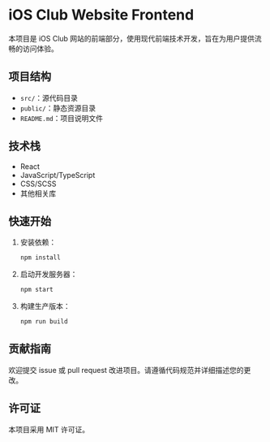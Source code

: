 # iOS Club Website Frontend

本项目是 iOS Club 网站的前端部分，使用现代前端技术开发，旨在为用户提供流畅的访问体验。

## 项目结构

- `src/`：源代码目录
- `public/`：静态资源目录
- `README.md`：项目说明文件

## 技术栈

- React
- JavaScript/TypeScript
- CSS/SCSS
- 其他相关库

## 快速开始

1. 安装依赖：

    ```bash
    npm install
    ```

2. 启动开发服务器：

    ```bash
    npm start
    ```

3. 构建生产版本：

    ```bash
    npm run build
    ```

## 贡献指南

欢迎提交 issue 或 pull request 改进项目。请遵循代码规范并详细描述您的更改。

## 许可证

本项目采用 MIT 许可证。